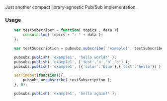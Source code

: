 Just another compact library-agnostic Pub/Sub implementation.

### Usage

```javascript
	var testSubscriber = function( topics , data ){
	    console.log( topics + ": " + data );
	};

	var testSubscription = pubsubz.subscribe( 'example1', testSubscriber );

	pubsubz.publish( 'example1', 'hello world!' );
	pubsubz.publish( 'example1', ['test','a','b','c'] );
	pubsubz.publish( 'example1', [{'color':'blue'},{'text':'hello'}] );

	setTimeout(function(){
	    pubsubz.unsubscribe( testSubscription );
	}, 0);

	pubsubz.publish( 'example1', 'hello again!' );
```
